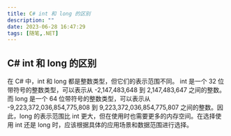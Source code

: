 ```yaml
---
title: C# int 和 long 的区别
description: ""
date: 2023-06-28 16:47:29
tags: [随笔,.NET]
---
```


## C# int 和 long 的区别

在 C# 中，int 和 long 都是整数类型，但它们的表示范围不同。 int 是一个 32 位带符号的整数类型，可以表示从 -2,147,483,648 到 2,147,483,647 之间的整数。而 long 是一个 64 位带符号的整数类型，可以表示从 -9,223,372,036,854,775,808 到 9,223,372,036,854,775,807 之间的整数。因此，long 的表示范围比 int 更大，但在使用时也需要更多的内存空间。在选择使用 int 还是 long 时，应该根据具体的应用场景和数据范围进行选择。